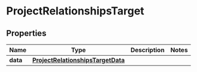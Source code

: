 

# ProjectRelationshipsTarget


## Properties

| Name | Type | Description | Notes |
|------------ | ------------- | ------------- | -------------|
|**data** | [**ProjectRelationshipsTargetData**](ProjectRelationshipsTargetData.md) |  |  |



